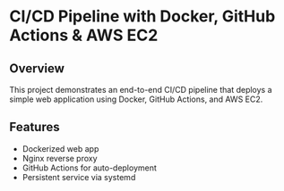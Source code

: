 # CI/CD Pipeline with Docker, GitHub Actions & AWS EC2

## Overview
This project demonstrates an end-to-end CI/CD pipeline that deploys a simple web application using Docker, GitHub Actions, and AWS EC2.

## Features
- Dockerized web app
- Nginx reverse proxy
- GitHub Actions for auto-deployment
- Persistent service via systemd
